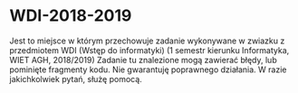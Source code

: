 # WDI-2018-2019
Jest to miejsce w którym przechowuje zadanie wykonywane w zwiazku z przedmiotem WDI (Wstęp do informatyki)
(1 semestr kierunku Informatyka, WIET AGH, 2018/2019)
Zadanie tu znalezione mogą zawierać błędy, lub pominięte fragmenty kodu. Nie gwarantuję poprawnego działania.
W razie jakichkolwiek pytań, służę pomocą.
